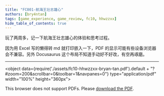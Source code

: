 ```yaml
---
title: "FC001-航海王壮志雄心"
authors: [bry4ntan]
tags: [game_experience, game_review, fc10, hhwzzxx]
hide_table_of_contents: true
---
```

玩了两周多，记一下航海王壮志雄心的体验和思考过程。

因为用 Excel 写的懒得转 md 就打印嵌入一下，PDF 的显示可能有些设备浏览器会不兼容。另外 Docusaurus 这个布局不知道手动好不好改，有空再琢磨。

<!-- truncate -->
------

<object data={require('./assets/fc10-hhwzzxx-bryan-tan.pdf').default + "?#zoom=200&scrollbar=0&toolbar=1&navpanes=0"} type="application/pdf" width="100%" height="360px">
  <p>This browser does not support PDFs. Please <a href={require('./assets/fc10-hhwzzxx-bryan-tan.pdf').default}>download the PDF</a>.</p>
</object>

